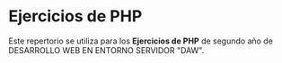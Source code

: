 ﻿# Ejercicios de PHP 

Este repertorio se utiliza para los **Ejercicios de PHP** de segundo año de DESARROLLO WEB EN ENTORNO SERVIDOR "DAW".

